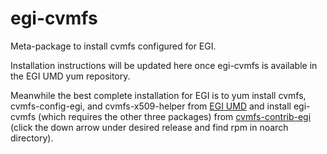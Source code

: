 # egi-cvmfs
Meta-package to install cvmfs configured for EGI.

Installation instructions will be updated here once egi-cvmfs is
available in the EGI UMD yum repository.

Meanwhile the best complete installation for EGI is to yum install
cvmfs, cvmfs-config-egi, and cvmfs-x509-helper from 
[EGI UMD](http://repository.egi.eu/category/umd_releases/distribution/umd-4/)
and install egi-cvmfs (which requires the other three packages) from 
[cvmfs-contrib-egi](https://build.opensuse.org/repositories/home:cvmfs:contrib-egi)
(click the down arrow under desired release and find rpm in noarch
directory).
